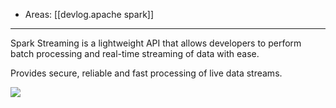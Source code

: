 
- Areas: [[devlog.apache spark]]

---

Spark Streaming is a lightweight API that allows developers to perform batch processing and real-time streaming of data with ease.

Provides secure, reliable and fast processing of live data streams.

![](https://raw.githubusercontent.com/zubayrrr/twiki/main/bin/image.05ari7oln0gm.png)
